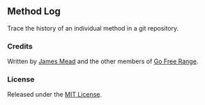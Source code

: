 ## Method Log

Trace the history of an individual method in a git repository.

### Credits

Written by [James Mead](http://jamesmead.org) and the other members of [Go Free Range](http://gofreerange.com).

### License

Released under the [MIT License](https://github.com/freerange/method_log/blob/master/LICENSE).
